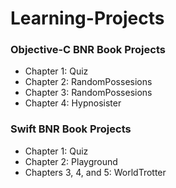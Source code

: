 # Learning-Projects

### Objective-C BNR Book Projects

 - Chapter 1: Quiz
 - Chapter 2: RandomPossesions
 - Chapter 3: RandomPossesions
 - Chapter 4: Hypnosister
 

### Swift BNR Book Projects

 - Chapter 1: Quiz 
 - Chapter 2: Playground
 - Chapters 3, 4, and 5: WorldTrotter
 



